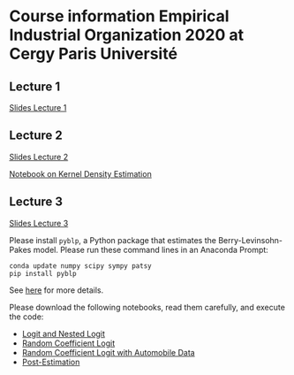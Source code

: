 # Course information Empirical Industrial Organization 2020 at Cergy Paris Université

## Lecture 1

[Slides Lecture 1](empiricalio1.pdf)

## Lecture 2

[Slides Lecture 2](empiricalio2.pdf)

[Notebook on Kernel Density Estimation](kernel-density-example.ipynb)

## Lecture 3

[Slides Lecture 3](empiricalio3.pdf)

Please install `pyblp`, a Python package that estimates the Berry-Levinsohn-Pakes model. Please run these command lines in an Anaconda Prompt:
```
conda update numpy scipy sympy patsy
pip install pyblp
```
See [here](https://pypi.org/project/pyblp/) for more details.

Please download the following notebooks, read them carefully, and execute the code:
- [Logit and Nested Logit](https://pyblp.readthedocs.io/en/stable/_notebooks/tutorial/logit_nested.html)
- [Random Coefficient Logit](https://pyblp.readthedocs.io/en/stable/_notebooks/tutorial/nevo.html)
- [Random Coefficient Logit with Automobile Data](https://pyblp.readthedocs.io/en/stable/_notebooks/tutorial/blp.html)
- [Post-Estimation](https://pyblp.readthedocs.io/en/stable/_notebooks/tutorial/post_estimation.html)
